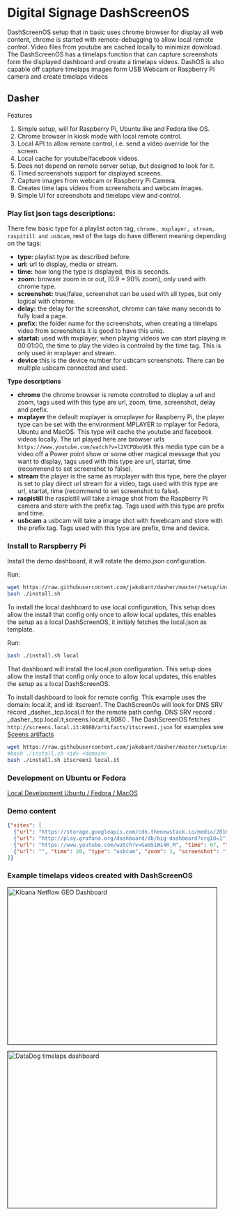 # Digital Signage DashScreenOS

DashScreenOS setup that in basic uses chrome browser for display all web content, chrome is
started with remote-debugging to allow local remote control.  Video files from youtube
are cached locally to minimize download.  The DashScreenOS has a timelaps function that can
capture screenshots form the displayed dashboard and create a timelaps videos.  DashOS
is also capable off capture timelaps images form USB Webcam or Raspberry Pi camera and
create timelaps videos

## Dasher
 Features

 1. Simple setup, will for Raspberry Pi, Ubuntu like and Fedora like OS.
 2. Chrome browser in kiosk mode with local remote control.
 3. Local API to allow remote control, i.e. send a video override for the screen.
 4. Local cache for youtube/facebook videos.
 5. Does not depend on remote server setup, but designed to look for it.
 6. Timed screenshots support for displayed screens.
 7. Capture images from webcam or Raspberry Pi Camera.
 8. Creates time laps videos from screenshots and webcam images.
 9. Simple UI for screenshots and timelaps view and control.
 
### Play list json tags descriptions:
There few basic type for a playlist acton tag, ```chrome, mxplayer, stream, raspitill and usbcam```, 
rest of the tags do have different meaning depending on the tags:
 - **type:** playlist type as described before.
 - **url:** url to display, media or stream.
 - **time:** how long the type is displayed, this is seconds.
 - **zoom:** browser zoom in or out, (0.9 = 90% zoom), only used with chrome type.
 - **screenshot:** true/false, screenshot can be used with all types, but only logical with chrome.
 - **delay:** the delay for the screenshot, chrome can take many seconds to fully load a page.
 - **prefix:** the folder name for the screenshots, when creating a timelaps video from screenshots
 it is good to have this uniq.
 - **startat:** used with mxplayer, when playing videos we can start playing in 00:01:00, the time to play 
 the video is controled by the time tag. This is only used in mxplayer and stream.
 - **device** this is the device number for usbcam screenshots. There can be multiple usbcam
 connected and used.

**Type descriptions**
 - **chrome** the chrome browser is remote controlled to display a url and zoom, tags used with
 this type are url, zoom, time, screenshot, delay and prefix.
 - **mxplayer** the default mxplayer is omxplayer for Raspberry Pi, the player type can be set
 with the environment MPLAYER to mplayer for Fedora, Ubuntu and MacOS. This type will cache the
 youtube and facebook videos locally. The url played here are browser urls ```https://www.youtube.com/watch?v=l2VCPDboU6k```
 this media type can be a video off a Power point show or some other magical message that you want
 to display, tags used with this type are url, startat, time (recommend to set screenshot to false).
 - **stream** the player is the same as mxplayer with this type, here the player is set to play direct 
 url stream for a video, tags used with this type are url, startat, time (recommend to set screenshot to false).
 - **raspistill** the raspistill will take a image shot from the Raspberry Pi camera and store with the 
 prefix tag. Tags used with this type are prefix and time.
 - **usbcam** a usbcam will take a image shot with fswebcam and store with the prefix tag. Tags used 
 with this type are prefix, time and device.

### Install to Rarspberry Pi
Install the demo dashboard, it will rotate the demo.json configuration.

Run:
```bash
wget https://raw.githubusercontent.com/jakobant/dasher/master/setup/install.sh
bash ./install.sh
```
To install the local dashboard to use local configuration, This setup does allow the
install that config only once to allow local updates, this enables the setup as a local
DashScreenOS, it initialy fetches the local.json as template.

Run:
```bash
bash ./install.sh local
```
That dashboard will install the local.json configuration.  This setup does allow the
install that config only once to allow local updates, this enables the setup as a local
DashScreenOS.

To install dashboard to look for remote config.  This example uses the domain: local.it, and 
id: itscreen1.  The DashScreenOs will look for DNS SRV record _dasher._tcp.local.it for the 
remote path config.  DNS SRV record : _dasher._tcp.local.it,screens.local.it,8080 . The 
DashScreenOS fetches ```http://screens.local.it:8080/artifacts/itscreen1.json``` for examples see
[Sceens artifacts](/artifacts)
```bash
wget https://raw.githubusercontent.com/jakobant/dasher/master/setup/install.sh
#bash ./install.sh <id> <domain>
bash ./install.sh itscreen1 local.it
```
### Development on Ubuntu or Fedora

[Local Development Ubuntu / Fedora / MacOS](/setup/Development.md)

### Demo content
```json
{"sites": [
  {"url": "https://storage.googleapis.com/cdn.thenewstack.io/media/2016/02/lithium-dashboard-1024x529.png", "time": 20, "type": "chrome", "zoom": 1, "screenshot": "false", "delay": "22", "device": "0", "prefix": "geo", "startat": "00:00:00" },
  {"url": "http://play.grafana.org/dashboard/db/big-dashboard?orgId=1", "time": 60, "type": "chrome", "zoom": 1, "screenshot": "true", "delay": "22", "device": "0", "prefix": "grafana", "startat": "00:00:00" },
  {"url": "https://www.youtube.com/watch?v=Gam5iWi4R_M", "time": 67, "type": "mxplayer", "zoom": 1, "screenshot": "false", "delay": "22", "device": "0", "prefix": "grafana", "startat": "00:00:00" },
  {"url": "", "time": 20, "type": "usbcam", "zoom": 1, "screenshot": "false", "delay": "22", "device": "0", "prefix": "usbcam", "startat": "00:00:00" }
]}
```
### Example timelaps videos created with DashScreenOS

<a href="http://www.youtube.com/watch?feature=player_embedded&v=ker6GrcVjL4" target="_blank"><img src="http://img.youtube.com/vi/ker6GrcVjL4/0.jpg"
alt="Kibana Netflow GEO Dashboard" width="480" height="360" border="1" /></a>

<a href="http://www.youtube.com/watch?feature=player_embedded&v=l2VCPDboU6k" target="_blank"><img src="http://img.youtube.com/vi/l2VCPDboU6k/0.jpg"
alt="DataDog timelaps dashboard" width="480" height="360" border="1" /></a>

